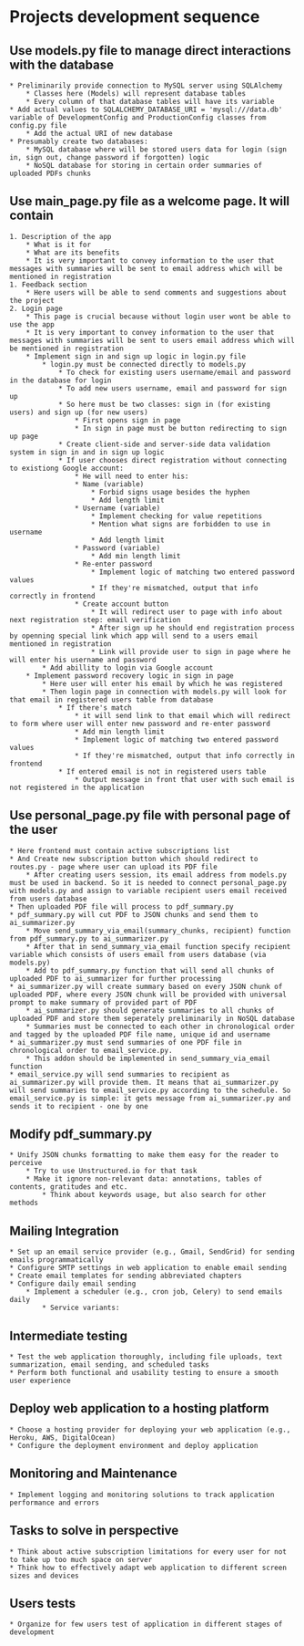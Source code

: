 # Projects development sequence
## Use models.py file to manage direct interactions with the database 
	* Preliminarily provide connection to MySQL server using SQLAlchemy
		* Classes here (Models) will represent database tables
		* Every column of that database tables will have its variable
	* Add actual values to SQLALCHEMY_DATABASE_URI = 'mysql:///data.db' variable of DevelopmentConfig and ProductionConfig classes from config.py file
		* Add the actual URI of new database
	* Presumably create two databases:
		* MySQL database where will be stored users data for login (sign in, sign out, change password if forgotten) logic 
		* NoSQL database for storing in certain order summaries of uploaded PDFs chunks 
## Use main_page.py file as a welcome page. It will contain
	1. Description of the app
		* What is it for
		* What are its benefits
		* It is very important to convey information to the user that messages with summaries will be sent to email address which will be mentioned in registration
	1. Feedback section
		* Here users will be able to send comments and suggestions about the project 
	2. Login page
		* This page is crucial because without login user wont be able to use the app
		* It is very important to convey information to the user that messages with summaries will be sent to users email address which will be mentioned in registration
		* Implement sign in and sign up logic in login.py file
			* login.py must be connected directly to models.py
				* To check for existing users username/email and password in the database for login
				* To add new users username, email and password for sign up 
				* So here must be two classes: sign in (for existing users) and sign up (for new users)
					* First opens sign in page
					* In sign in page must be button redirecting to sign up page
				* Create client-side and server-side data validation system in sign in and in sign up logic
				* If user chooses direct registration without connecting to existiong Google account:
					* He will need to enter his:
					* Name (variable)
						* Forbid signs usage besides the hyphen
						* Add length limit 
					* Username (variable)
						* Implement checking for value repetitions
						* Mention what signs are forbidden to use in username
						* Add length limit 
					* Password (variable)
						* Add min length limit 
					* Re-enter password
						* Implement logic of matching two entered password values
						* If they're mismatched, output that info correctly in frontend 
					* Create account button
						* It will redirect user to page with info about next registration step: email verification
						* After sign up he should end registration process by openning special link which app will send to a users email mentioned in registration
						* Link will provide user to sign in page where he will enter his username and password 
			* Add abillity to login via Google account 
		* Implement password recovery logic in sign in page
			* Here user will enter his email by which he was registered
			* Then login page in connection with models.py will look for that email in registered users table from database 
				* If there's match
					* it will send link to that email which will redirect to form where user will enter new password and re-enter password
					* Add min length limit 
					* Implement logic of matching two entered password values
					* If they're mismatched, output that info correctly in frontend
				* If entered email is not in registered users table
					* Output message in front that user with such email is not registered in the application 
## Use personal_page.py file with personal page of the user
	* Here frontend must contain active subscriptions list
	* And Create new subscription button which should redirect to routes.py - page where user can upload its PDF file
		* After creating users session, its email address from models.py must be used in backend. So it is needed to connect personal_page.py with models.py and assign to variable recipient users email received from users database
	* Then uploaded PDF file will process to pdf_summary.py 
	* pdf_summary.py will cut PDF to JSON chunks and send them to ai_summarizer.py 
		* Move send_summary_via_email(summary_chunks, recipient) function from pdf_summary.py to ai_summarizer.py 
		* After that in send_summary_via_email function specify recipient variable which consists of users email from users database (via models.py)
		* Add to pdf_summary.py function that will send all chunks of uploaded PDF to ai_summarizer for further processing
	* ai_summarizer.py will create summary based on every JSON chunk of uploaded PDF, where every JSON chunk will be provided with universal prompt to make summary of provided part of PDF
		* ai_summarizer.py should generate summaries to all chunks of uploaded PDF and store them seperately preliminarily in NoSQL database
		* Summaries must be connected to each other in chronological order and tagged by the uploaded PDF file name, unique id and username 
	* ai_summarizer.py must send summaries of one PDF file in chronological order to email_service.py. 
		* This addon should be implemented in send_summary_via_email function
	* email_service.py will send summaries to recipient as ai_summarizer.py will provide them. It means that ai_summarizer.py will send summaries to email_service.py according to the schedule. So email_service.py is simple: it gets message from ai_summarizer.py and sends it to recipient - one by one
## Modify pdf_summary.py 
	* Unify JSON chunks formatting to make them easy for the reader to perceive
		* Try to use Unstructured.io for that task
		* Make it ignore non-relevant data: annotations, tables of contents, gratitudes and etc. 
			* Think about keywords usage, but also search for other methods 
## Mailing Integration
	* Set up an email service provider (e.g., Gmail, SendGrid) for sending emails programmatically
	* Configure SMTP settings in web application to enable email sending
	* Create email templates for sending abbreviated chapters
	* Configure daily email sending
		* Implement a scheduler (e.g., cron job, Celery) to send emails daily
			* Service variants:
## Intermediate testing
	* Test the web application thoroughly, including file uploads, text summarization, email sending, and scheduled tasks
	* Perform both functional and usability testing to ensure a smooth user experience
## Deploy web application to a hosting platform
	* Choose a hosting provider for deploying your web application (e.g., Heroku, AWS, DigitalOcean)
	* Configure the deployment environment and deploy application
## Monitoring and Maintenance
	* Implement logging and monitoring solutions to track application performance and errors
## Tasks to solve in perspective
```
* Think about active subscription limitations for every user for not to take up too much space on server
* Think how to effectively adapt web application to different screen sizes and devices
```
## Users tests
```
* Organize for few users test of application in different stages of development
```